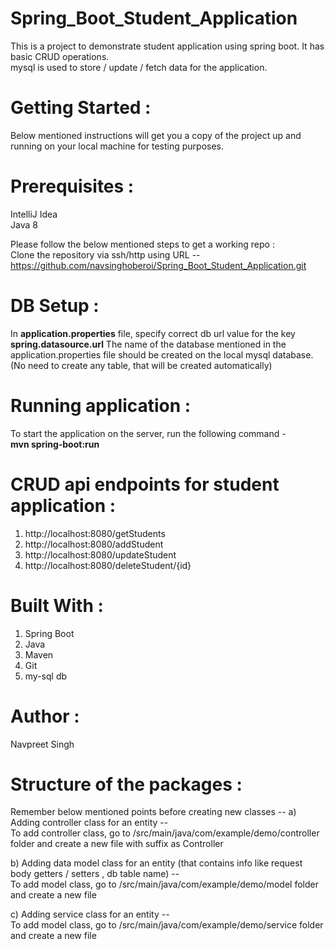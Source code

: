 # Spring_Boot_Student_Application
This is a project to demonstrate student application using spring boot. It has basic CRUD operations.                                         
mysql is used to store / update / fetch data for the application.

# Getting Started :
Below mentioned instructions will get you a copy of the project up and running on your local machine for testing purposes.

# Prerequisites :
IntelliJ Idea                                                                                                                                                                                  
Java 8                                                                                                                                                                  

Please follow the below mentioned steps to get a working repo :                                                       
Clone the repository via ssh/http using URL --                                                                                      
https://github.com/navsinghoberoi/Spring_Boot_Student_Application.git

# DB Setup :                                           
In **application.properties** file, specify correct db url value for the key **spring.datasource.url**
The name of the database mentioned in the application.properties file should be created on the local mysql database. 
(No need to create any table, that will be created automatically)

# Running application :
To start the application on the server, run the following command -                                                                                                                                     
**mvn spring-boot:run**

# CRUD api endpoints for student application :
1. http://localhost:8080/getStudents
2. http://localhost:8080/addStudent
3. http://localhost:8080/updateStudent
4. http://localhost:8080/deleteStudent/{id}

# Built With :
1. Spring Boot
2. Java
3. Maven
4. Git
5. my-sql db

# Author :
Navpreet Singh

# Structure of the packages :
Remember below mentioned points before creating new classes -- 
a) Adding controller class for an entity --                                                           
To add controller class, go to /src/main/java/com/example/demo/controller folder and create a new file with suffix as Controller

b) Adding data model class for an entity (that contains info like request body getters / setters , db table name) --                                                              
To add model class, go to /src/main/java/com/example/demo/model folder and create a new file

c) Adding service class for an entity --                                                              
To add model class, go to /src/main/java/com/example/demo/service folder and create a new file
